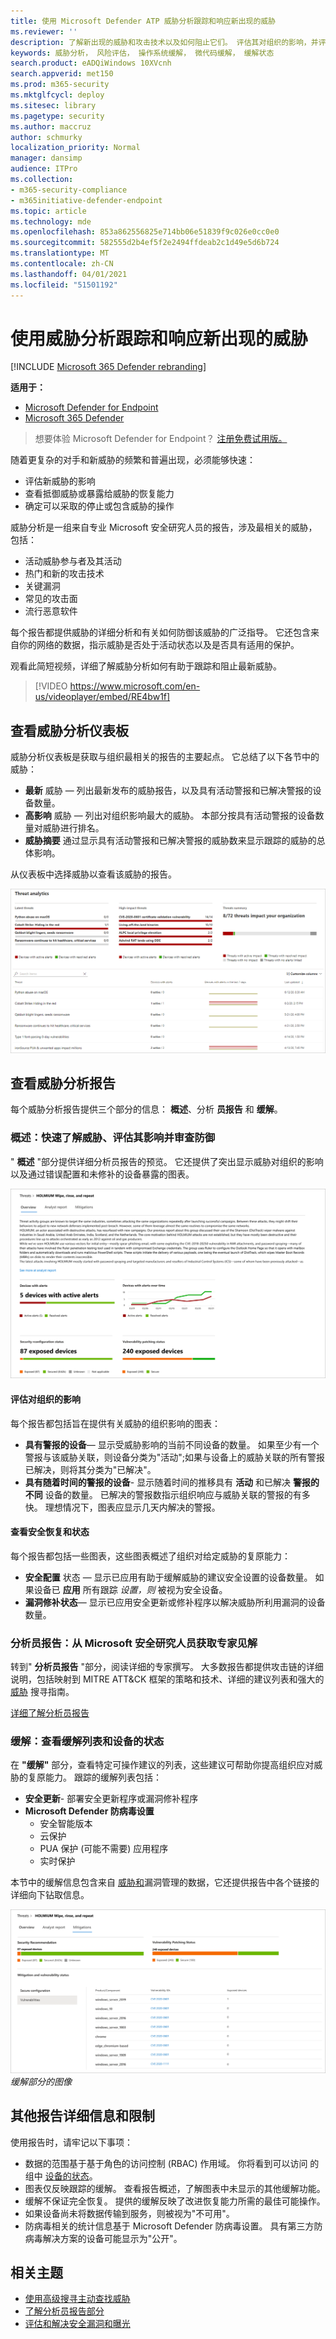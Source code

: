 ```yaml
---
title: 使用 Microsoft Defender ATP 威胁分析跟踪和响应新出现的威胁
ms.reviewer: ''
description: 了解新出现的威胁和攻击技术以及如何阻止它们。 评估其对组织的影响，并评估组织的恢复能力。
keywords: 威胁分析， 风险评估， 操作系统缓解， 微代码缓解， 缓解状态
search.product: eADQiWindows 10XVcnh
search.appverid: met150
ms.prod: m365-security
ms.mktglfcycl: deploy
ms.sitesec: library
ms.pagetype: security
ms.author: maccruz
author: schmurky
localization_priority: Normal
manager: dansimp
audience: ITPro
ms.collection:
- m365-security-compliance
- m365initiative-defender-endpoint
ms.topic: article
ms.technology: mde
ms.openlocfilehash: 853a862556825e714bb06e51839f9c026e0cc0e0
ms.sourcegitcommit: 582555d2b4ef5f2e2494ffdeab2c1d49e5d6b724
ms.translationtype: MT
ms.contentlocale: zh-CN
ms.lasthandoff: 04/01/2021
ms.locfileid: "51501192"
---
```

# <a name="track-and-respond-to-emerging-threats-with-threat-analytics"></a>使用威胁分析跟踪和响应新出现的威胁 

[!INCLUDE [Microsoft 365 Defender rebranding](../../includes/microsoft-defender.md)]

**适用于：**
- [Microsoft Defender for Endpoint](https://go.microsoft.com/fwlink/?linkid=2154037)
- [Microsoft 365 Defender](https://go.microsoft.com/fwlink/?linkid=2118804)

> 想要体验 Microsoft Defender for Endpoint？ [注册免费试用版。](https://www.microsoft.com/microsoft-365/windows/microsoft-defender-atp?ocid=docs-wdatp-exposedapis-abovefoldlink)

随着更复杂的对手和新威胁的频繁和普遍出现，必须能够快速：

- 评估新威胁的影响
- 查看抵御威胁或暴露给威胁的恢复能力
- 确定可以采取的停止或包含威胁的操作

威胁分析是一组来自专业 Microsoft 安全研究人员的报告，涉及最相关的威胁，包括：

- 活动威胁参与者及其活动
- 热门和新的攻击技术
- 关键漏洞
- 常见的攻击面
- 流行恶意软件

每个报告都提供威胁的详细分析和有关如何防御该威胁的广泛指导。 它还包含来自你的网络的数据，指示威胁是否处于活动状态以及是否具有适用的保护。

观看此简短视频，详细了解威胁分析如何有助于跟踪和阻止最新威胁。
<p></p>

> [!VIDEO https://www.microsoft.com/en-us/videoplayer/embed/RE4bw1f]

## <a name="view-the-threat-analytics-dashboard"></a>查看威胁分析仪表板

威胁分析仪表板是获取与组织最相关的报告的主要起点。 它总结了以下各节中的威胁：

- **最新** 威胁 — 列出最新发布的威胁报告，以及具有活动警报和已解决警报的设备数量。
- **高影响** 威胁 — 列出对组织影响最大的威胁。 本部分按具有活动警报的设备数量对威胁进行排名。
- **威胁摘要** 通过显示具有活动警报和已解决警报的威胁数来显示跟踪的威胁的总体影响。

从仪表板中选择威胁以查看该威胁的报告。

![威胁分析仪表板的图像](images/ta_dashboard.png)

## <a name="view-a-threat-analytics-report"></a>查看威胁分析报告

每个威胁分析报告提供三个部分的信息： **概述**、分析 **员报告** 和 **缓解**。

### <a name="overview-quickly-understand-the-threat-assess-its-impact-and-review-defenses"></a>概述：快速了解威胁、评估其影响并审查防御

" **概述** "部分提供详细分析员报告的预览。 它还提供了突出显示威胁对组织的影响以及通过错误配置和未修补的设备暴露的图表。

![威胁分析报告概述部分的图像 ](images/ta-overview.png)
 

#### <a name="assess-the-impact-to-your-organization"></a>评估对组织的影响
每个报告都包括旨在提供有关威胁的组织影响的图表：
- **具有警报的设备**— 显示受威胁影响的当前不同设备的数量。 如果至少有一个警报与该威胁关联，则设备分类为"活动";如果与设备上的威胁关联的所有警报已解决，则将其分类为"已解决"。 
- **具有随着时间的警报的设备**- 显示随着时间的推移具有 **活动** 和已解决 **警报的不同** 设备的数量。 已解决的警报数指示组织响应与威胁关联的警报的有多快。 理想情况下，图表应显示几天内解决的警报。

#### <a name="review-security-resilience-and-posture"></a>查看安全恢复和状态
每个报告都包括一些图表，这些图表概述了组织对给定威胁的复原能力：
- **安全配置** 状态 — 显示已应用有助于缓解威胁的建议安全设置的设备数量。 如果设备已 **应用** 所有跟踪 _设置，则_ 被视为安全设备。
- **漏洞修补状态**— 显示已应用安全更新或修补程序以解决威胁所利用漏洞的设备数量。

### <a name="analyst-report-get-expert-insight-from-microsoft-security-researchers"></a>分析员报告：从 Microsoft 安全研究人员获取专家见解
转到" **分析员报告** "部分，阅读详细的专家撰写。 大多数报告都提供攻击链的详细说明，包括映射到 MITRE ATT&CK 框架的策略和技术、详细的建议列表和强大的 [威胁](advanced-hunting-overview.md) 搜寻指南。

[详细了解分析员报告](threat-analytics-analyst-reports.md)

### <a name="mitigations-review-list-of-mitigations-and-the-status-of-your-devices"></a>缓解：查看缓解列表和设备的状态
在 **"缓解"** 部分，查看特定可操作建议的列表，这些建议可帮助你提高组织应对威胁的复原能力。 跟踪的缓解列表包括：

- **安全更新**- 部署安全更新程序或漏洞修补程序
- **Microsoft Defender 防病毒设置**
  - 安全智能版本
  - 云保护  
  - PUA 保护 (可能不需要) 应用程序
  - 实时保护
 
本节中的缓解信息包含来自 [威胁和](next-gen-threat-and-vuln-mgt.md)漏洞管理的数据，它还提供报告中各个链接的详细向下钻取信息。

![威胁分析报告缓解部分的威胁分析报告 ](images/ta-mitigations.png)
 _缓解部分的图像_

## <a name="additional-report-details-and-limitations"></a>其他报告详细信息和限制
使用报告时，请牢记以下事项： 

- 数据的范围基于基于角色的访问控制 (RBAC) 作用域。 你将看到可以访问 的组中 [设备的状态](machine-groups.md)。
- 图表仅反映跟踪的缓解。 查看报告概述，了解图表中未显示的其他缓解功能。
- 缓解不保证完全恢复。 提供的缓解反映了改进恢复能力所需的最佳可能操作。
- 如果设备尚未将数据传输到服务，则被视为"不可用"。
- 防病毒相关的统计信息基于 Microsoft Defender 防病毒设置。 具有第三方防病毒解决方案的设备可能显示为"公开"。

## <a name="related-topics"></a>相关主题
- [使用高级搜寻主动查找威胁](advanced-hunting-overview.md) 
- [了解分析员报告部分](threat-analytics-analyst-reports.md)
- [评估和解决安全漏洞和曝光](next-gen-threat-and-vuln-mgt.md)